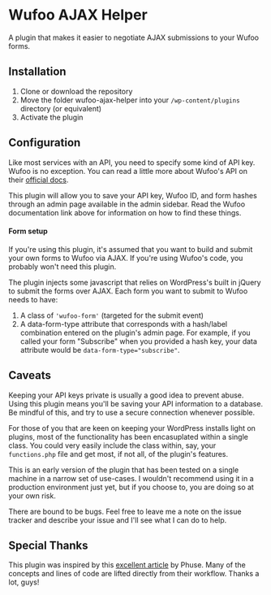 Wufoo AJAX Helper
==================

A plugin that makes it easier to negotiate AJAX submissions to your Wufoo forms.

## Installation
1. Clone or download the repository
2. Move the folder wufoo-ajax-helper into your `/wp-content/plugins` directory (or equivalent)
3. Activate the plugin

## Configuration

Like most services with an API, you need to specify some kind of API key. Wufoo is no exception.
You can read a little more about Wufoo's API on their [official docs](http://help.wufoo.com/articles/en_US/SurveyMonkeyArticleType/Wufoo-REST-API-V3).

This plugin will allow you to save your API key, Wufoo ID, and form hashes through an admin page available in the admin sidebar. Read the Wufoo documentation link above for information on how to find these things.

#### Form setup

If you're using this plugin, it's assumed that you want to build and submit your own forms to Wufoo via AJAX. If you're using Wufoo's code, you probably won't need this plugin.

The plugin injects some javascript that relies on WordPress's built in jQuery to submit the forms over AJAX. Each form you want to submit to Wufoo needs to have:

1. A class of `'wufoo-form'` (targeted for the submit event)
2. A data-form-type attribute that corresponds with a hash/label combination entered on the plugin's admin page. For example, if you called your form "Subscribe" when you provided a hash key, your data attribute would be `data-form-type="subscribe"`.

## Caveats
Keeping your API keys private is usually a good idea to prevent abuse. Using this plugin means you'll be saving your API information to a database. Be mindful of this, and try to use a secure connection whenever possible.

For those of you that are keen on keeping your WordPress installs light on plugins, most of the functionality has been encasuplated within a single class. You could very easily include the class within, say, your  `functions.php` file and get most, if not all, of the plugin's features.

This is an early version of the plugin that has been tested on a single machine in a narrow set of use-cases. I wouldn't recommend using it in a production environment just yet, but if you choose to, you are doing so at your own risk.

There are bound to be bugs. Feel free to leave me a note on the issue tracker and describe your issue and I'll see what I can do to help.

## Special Thanks
This plugin was inspired by this [excellent article](http://phuse.ca/integrating-wufoo-with-wordpress-and-ajax/) by Phuse. Many of the concepts and lines of code are lifted directly from their workflow. Thanks a lot, guys!
